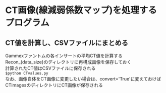 # CT画像(線減弱係数マップ)を処理するプログラム  

## CT値を計算し、CSVファイルにまとめる  
Gammexファントムの各インサートの平均CT値を計算する  
Recon_{data_size}のディレクトリに再構成画像を保存しておく  
計算されたCT値はCSVファイルに保存される  
`$python CTvalues.py`  
なお、画像自体をCT画像に変更したい場合は、convert='True'に変えておけばCTimagesのディレクトリにCT画像が保存される  

